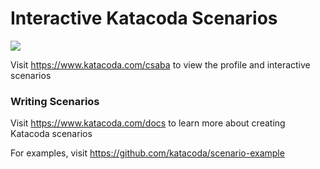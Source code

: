 # Interactive Katacoda Scenarios

[![](http://shields.katacoda.com/katacoda/csaba/count.svg)](https://www.katacoda.com/csaba "Get your profile on Katacoda.com")

Visit https://www.katacoda.com/csaba to view the profile and interactive scenarios

### Writing Scenarios
Visit https://www.katacoda.com/docs to learn more about creating Katacoda scenarios

For examples, visit https://github.com/katacoda/scenario-example
